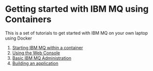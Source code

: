 # Getting started with IBM MQ using Containers

This is a set of tutorials to get started with IBM MQ on your own laptop using Docker

1. [Starting IBM MQ within a container](ReadySetConnect.md)
1. [Using the Web Console](WebConsole101.md)
1. [Basic IBM MQ Administration](Admin101.md)
1. [Building an application](BuildApp101.md)
